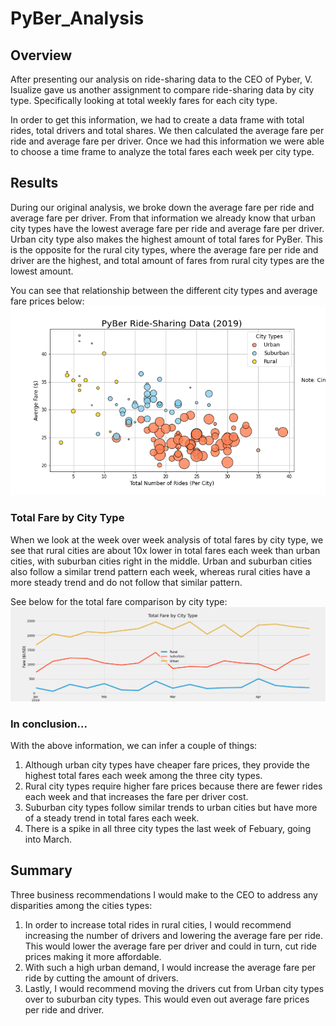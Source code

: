 # PyBer_Analysis
## Overview
After presenting our analysis on ride-sharing data to the CEO of Pyber, V. Isualize gave us another assignment to compare ride-sharing data by city type. Specifically looking at total weekly fares for each city type. 

In order to get this information, we had to create a data frame with total rides, total drivers and total shares. We then calculated the average fare per ride and average fare per driver. Once we had this information we were able to choose a time frame to analyze the total fares each week per city type. 

## Results
During our original analysis, we broke down the average fare per ride and average fare per driver. From that information we already know that urban city types have the lowest average fare per ride and average fare per driver. Urban city type also makes the highest amount of total fares for PyBer. This is the opposite for the rural city types, where the average fare per ride and driver are the highest, and total amount of fares from rural city types are the lowest amount. 

You can see that relationship between the different city types and average fare prices below:
![pyber_ride_sharing_data](analysis/Fig1.png)

### Total Fare by City Type
When we look at the week over week analysis of total fares by city type, we see that rural cities are about 10x lower in total fares each week than urban cities, with suburban cities right in the middle. Urban and suburban cities also follow a similar trend pattern each week, whereas rural cities have a more steady trend and do not follow that similar pattern. 

See below for the total fare comparison by city type:
![total_fare_by_city_type](analysis/Challenge.png)


### In conclusion...
With the above information, we can infer a couple of things:
1. Although urban city types have cheaper fare prices, they provide the highest total fares each week among the three city types.
2. Rural city types require higher fare prices because there are fewer rides each week and that increases the fare per driver cost. 
3. Suburban city types follow similar trends to urban cities but have more of a steady trend in total fares each week.
4. There is a spike in all three city types the last week of Febuary, going into March. 


## Summary
Three business recommendations I would make to the CEO to address any disparities among the cities types:
1. In order to increase total rides in rural cities, I would recommend increasing the number of drivers and lowering the average fare per ride. This would lower the average fare per driver and could in turn, cut ride prices making it more affordable. 
2. With such a high urban demand, I would increase the average fare per ride by cutting the amount of drivers. 
3. Lastly, I would recommend moving the drivers cut from Urban city types over to suburban city types. This would even out average fare prices per ride and driver.

